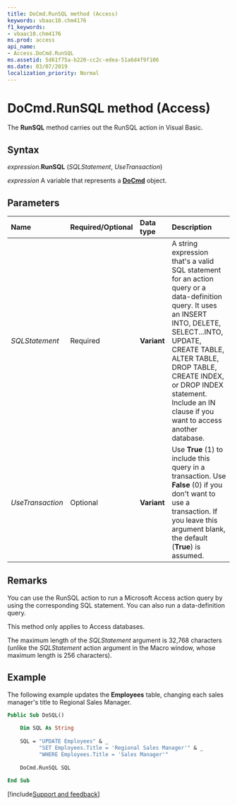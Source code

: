 ```yaml
---
title: DoCmd.RunSQL method (Access)
keywords: vbaac10.chm4176
f1_keywords:
- vbaac10.chm4176
ms.prod: access
api_name:
- Access.DoCmd.RunSQL
ms.assetid: 5d61f75a-b220-cc2c-edea-51a6d4f9f106
ms.date: 03/07/2019
localization_priority: Normal
---
```



# DoCmd.RunSQL method (Access)

The **RunSQL** method carries out the RunSQL action in Visual Basic.


## Syntax

_expression_.**RunSQL** (_SQLStatement_, _UseTransaction_)

_expression_ A variable that represents a **[DoCmd](Access.DoCmd.md)** object.


## Parameters

|Name|Required/Optional|Data type|Description|
|:-----|:-----|:-----|:-----|
| _SQLStatement_|Required|**Variant**|A string expression that's a valid SQL statement for an action query or a data-definition query. It uses an INSERT INTO, DELETE, SELECT...INTO, UPDATE, CREATE TABLE, ALTER TABLE, DROP TABLE, CREATE INDEX, or DROP INDEX statement. Include an IN clause if you want to access another database.|
| _UseTransaction_|Optional|**Variant**|Use **True** (1) to include this query in a transaction. Use **False** (0) if you don't want to use a transaction. If you leave this argument blank, the default (**True**) is assumed.|

## Remarks

You can use the RunSQL action to run a Microsoft Access action query by using the corresponding SQL statement. You can also run a data-definition query.

This method only applies to Access databases.

The maximum length of the _SQLStatement_ argument is 32,768 characters (unlike the _SQLStatement_ action argument in the Macro window, whose maximum length is 256 characters).

## Example

The following example updates the **Employees** table, changing each sales manager's title to Regional Sales Manager.

```vb
Public Sub DoSQL() 
 
    Dim SQL As String 
     
    SQL = "UPDATE Employees" & _ 
          "SET Employees.Title = 'Regional Sales Manager'" & _ 
          "WHERE Employees.Title = 'Sales Manager'" 
 
    DoCmd.RunSQL SQL 
     
End Sub
```




[!include[Support and feedback](~/includes/feedback-boilerplate.md)]
